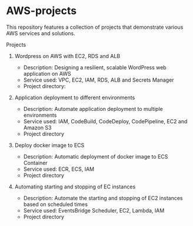 # AWS-projects
This repository features a collection of projects that demonstrate various AWS services and solutions. 

Projects
1. Wordpress on AWS with EC2, RDS and ALB
   - Description: Designing a resilient, scalable WordPress web application on AWS
   - Service used: VPC, EC2, IAM, RDS, ALB and Secrets Manager
   - Project directory: 
     
2. Application deployment to different environments
   - Description: Automate application deployment to multiple environments 
   - Service used: IAM, CodeBuild, CodeDeploy, CodePipeline, EC2 and Amazon S3 
   - Project directory
     
3. Deploy docker image to ECS
   - Description: Automatic deployment of docker image to ECS Container
   - Service used: ECR, ECS, IAM
   - Project directory
  
4. Automating starting and stopping of EC instances
   - Description: Automate the starting and stopping of EC2 instances based on scheduled times
   - Service used: EventsBridge Scheduler, EC2, Lambda, IAM
   - Project directory
